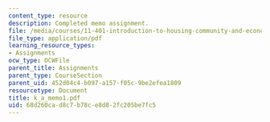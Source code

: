 ```yaml
---
content_type: resource
description: Completed memo assignment.
file: /media/courses/11-401-introduction-to-housing-community-and-economic-development-fall-2003/68d260cad8c7b78ce8d82fc205be7fc5_k_a_memo1.pdf
file_type: application/pdf
learning_resource_types:
- Assignments
ocw_type: OCWFile
parent_title: Assignments
parent_type: CourseSection
parent_uid: 452d04c4-b097-a157-f05c-9be2efea1809
resourcetype: Document
title: k_a_memo1.pdf
uid: 68d260ca-d8c7-b78c-e8d8-2fc205be7fc5
---
```

